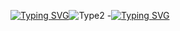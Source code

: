 [![Typing SVG](https://readme-typing-svg.demolab.com?font=Fira+Code&size=25&pause=1000&color=F7C36E&center=true&vCenter=true&width=435&lines=Task+Lister;In+differents+languages)](https://git.io/typing-svg)![Type2](https://img1.picmix.com/output/stamp/normal/1/3/4/6/606431_8140b.gif)
-[![Typing SVG](https://readme-typing-svg.demolab.com?font=Arial&size=35&duration=10000&pause=1000&color=F77171&width=435&lines=Description)](https://git.io/typing-svg)